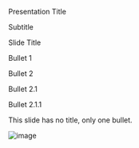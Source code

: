 




Presentation Title

Subtitle






Slide Title

Bullet 1

Bullet 2

Bullet 2.1

Bullet 2.1.1






This slide has no title, only one bullet.






![image](pptimages/image1.jpeg)

